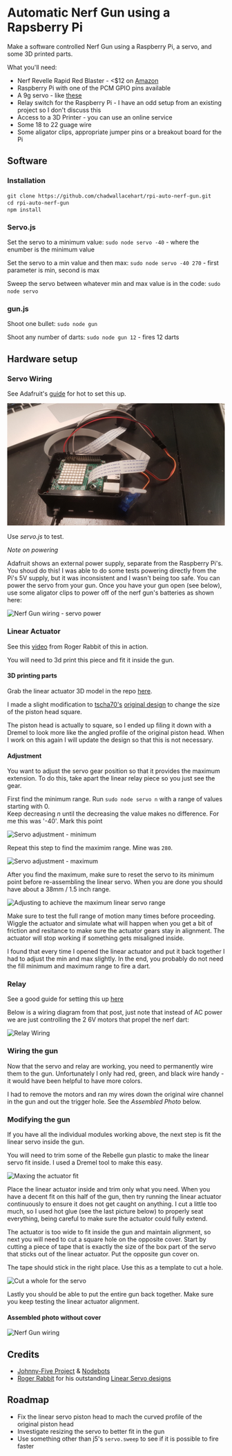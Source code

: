 # Automatic Nerf Gun using a Rapsberry Pi

Make a software controlled Nerf Gun using a Raspberry Pi, a servo, and some 3D printed parts.

What you'll need:
* Nerf Revelle Rapid Red Blaster - <$12 on [Amazon](https://www.amazon.com/Nerf-Rebelle-Rapid-Red-Blaster/dp/B00INZO30M/ref=sr_1_2?s=toys-and-games&ie=UTF8&qid=1496580017&sr=1-2&keywords=nerf+rebelle)
* Raspberry Pi with one of the PCM GPIO pins available
* A 9g servo - like [these](https://www.amazon.com/s/ref=nb_sb_noss_1?url=search-alias%3Dtoys-and-games&field-keywords=9g+servo)
* Relay switch for the Raspberry Pi - I have an odd setup from an existing project so I don't discuss this
* Access to a 3D Printer - you can use an online service
* Some 18 to 22 guage wire
* Some aligator clips, appropriate jumper pins or a breakout board for the Pi

## Software

### Installation

```
git clone https://github.com/chadwallacehart/rpi-auto-nerf-gun.git
cd rpi-auto-nerf-gun
npm install
```

### Servo.js

Set the servo to a minimum value: `sudo node servo -40` - where the enumber is the minimum value

Set the servo to a min value and then max: `sudo node servo -40 270` - first parameter is min, second is max

Sweep the servo between whatever min and max value is in the code: `sudo node servo`

### gun.js

Shoot one bullet: `sudo node gun`

Shoot any number of darts: `sudo node gun 12` - fires 12 darts

## Hardware setup

### Servo Wiring
See Adafruit's [guide](https://learn.adafruit.com/adafruits-raspberry-pi-lesson-8-using-a-servo-motor/hardware) for hot to set this up.

![Servo Setup](https://github.com/chadwallacehart/rpi-auto-nerf-gun/blob/master/instruction_photos/rpi%20servo%20wiring.jpg?raw=true "Servo wiring")

Use _servo.js_ to test.

_Note on powering_

Adafruit shows an external power supply, separate from the Raspberry Pi's. 
You shoud do this! I was able to do some tests powering directly from the Pi's 5V supply, but it was inconsistent and I wasn't being too safe. 
You can power the servo from your gun. Once you have your gun open (see below), use some aligator clips to power off of the nerf gun's batteries as shown here:

![Nerf Gun wiring - servo power](https://github.com/chadwallacehart/rpi-auto-nerf-gun/blob/master/instruction_photos/nerf%20gun%20servo%20power.png?raw=true "Powering the servo from the nerf gun")

### Linear Actuator

See this [video](https://www.youtube.com/watch?v=qBHvMHJEG-M&t=1s) from Roger Rabbit of this in action.

You will need to 3d print this piece and fit it inside the gun.

#### 3D printing parts

Grab the linear actuator 3D model in the repo [here](https://github.com/chadwallacehart/rpi-auto-nerf-gun/blob/master/CAD/servo%20linear%20actuator%20adjustment%203.stl).

I made a slight modification to [tscha70's](https://github.com/tscha70) [original design](https://github.com/tscha70/3DPrinterSTLFiles/tree/master/Proton%20Rev%202%20-%20Easter%20Edition) to change the size of the piston head square. 

The piston head is actually to square, so I ended up filing it down with a Dremel to look more like the angled profile of the original piston head. When I work on this again I will update the design so that this is not necessary.

#### Adjustment

You want to adjust the servo gear position so that it provides the maximum extension. 
To do this, take apart the linear relay piece so you just see the gear.

First find the minimum range. Run `sudo node servo n` with a range of values starting with 0.  
Keep decreasing _n_ until the decreasing the value makes no difference. For me this was '-40'. Mark this point

![Servo adjustment - minimum](https://github.com/chadwallacehart/rpi-auto-nerf-gun/blob/master/instruction_photos/servo%20min%20measurement.png?raw=true "Find the servo minimium")


Repeat this step to find the maximim range. Mine was `280`.

![Servo adjustment - maximum](https://github.com/chadwallacehart/rpi-auto-nerf-gun/blob/master/instruction_photos/servo%20max%20measurement.png?raw=true "Find the servo maximum")


After you find the maximum, make sure to reset the servo to its minimum point before re-assembling the linear servo.
When you are done you should have about a 38mm / 1.5 inch range.

![Adjusting to achieve the maximum linear servo range](https://github.com/chadwallacehart/rpi-auto-nerf-gun/blob/master/instruction_photos/linear%20actuator%20full%20range.png?raw=true "Test the servo to make sure you have the full range")


Make sure to test the full range of motion many times before proceeding. 
Wiggle the actuator and simulate what will happen when you get a bit of friction and resitance to make sure the actuator gears stay in alignment.
The actuator will stop working if something gets misaligned inside.

I found that every time I opened the linear actuator and put it back together I had to adjust the min and max slightly.
In the end, you probably do not need the fill minimum and maximum range to fire a dart.

### Relay

See a good guide for setting this up [here](http://www.susa.net/wordpress/2012/06/raspberry-pi-relay-using-gpio/)

Below is a wiring diagram from that post, just note that instead of AC power we are just controlling the 2 6V motors that propel the nerf dart:

![Relay Wiring](http://www.susa.net/wordpress/wp-content/uploads/2012/06/Relay-Sample.png "Schematic for a relay via GPIO on the Raspberry Pi")


### Wiring the gun

Now that the servo and relay are working, you need to permanently wire them to the gun.
Unfortunately I only had red, green, and black wire handy - it would have been helpful to have more colors.

I had to remove the motors and ran my wires down the original wire channel in the gun and out the trigger hole. See the _Assembled Photo_ below.


### Modifying the gun

If you have all the individual modules working above, the next step is fit the linear servo inside the gun.


You will need to trim some of the Rebelle gun plastic to make the linear servo fit inside. I used a Dremel tool to make this easy.

![Maxing the actuator fit](https://github.com/chadwallacehart/rpi-auto-nerf-gun/blob/master/instruction_photos/trim%20to%20fit%20actuator.png?raw=true "Trim some plastic from the gun to make the linear actuator fit")


Place the linear actuator inside and trim only what you need.
When you have a decent fit on this half of the gun, then try running the linear actuator continuously to ensure it does not get caught on anything.
I cut a little too much, so I used hot glue (see the last picture below) to properly seat everything, being careful to make sure the actuator could fully extend.


The actuator is too wide to fit inside the gun and maintain alignment, so next you will need to cut a square hole on the opposite cover. 
Start by cutting a piece of tape that is exactly the size of the box part of the servo that sticks out of the linear actuator.
Put the opposite gun cover on.

The tape should stick in the right place. Use this as a template to cut a hole.

![Cut a whole for the servo](https://github.com/chadwallacehart/rpi-auto-nerf-gun/blob/master/instruction_photos/servo%20hole%20template.png?raw=true "Use tape to make a template before cuttong a hole")


Lastly you should be able to put the entire gun back together.
Make sure you keep testing the linear actuator alignment.

#### Assembled photo without cover

![Nerf Gun wiring](https://github.com/chadwallacehart/rpi-auto-nerf-gun/blob/master/instruction_photos/nerf%20refebelle%20assembly.png?raw=true "Nerf Gun Wiring")


## Credits
* [Johnny-Five Project](http://johnny-five.io/) & [Nodebots](http://nodebots.io/)
* [Roger Rabbit](https://github.com/tscha70) for his outstanding [Linear Servo designs](https://github.com/tscha70/3DPrinterSTLFiles)

## Roadmap

- Fix the linear servo piston head to mach the curved profile of the original piston head
- Investigate resizing the servo to better fit in the gun
- Use something other than j5's `servo.sweep` to see if it is possible to fire faster